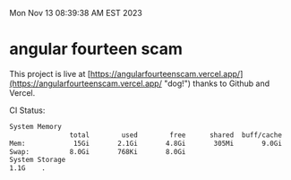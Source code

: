 Mon Nov 13 08:39:38 AM EST 2023

# angular fourteen scam


This project is live at [https://angularfourteenscam.vercel.app/](https://angularfourteenscam.vercel.app/ "dog!") thanks to Github and Vercel.

CI Status: 

```bash
System Memory
               total        used        free      shared  buff/cache   available
Mem:            15Gi       2.1Gi       4.8Gi       305Mi       9.0Gi        13Gi
Swap:          8.0Gi       768Ki       8.0Gi
System Storage
1.1G	.
```
```bash

